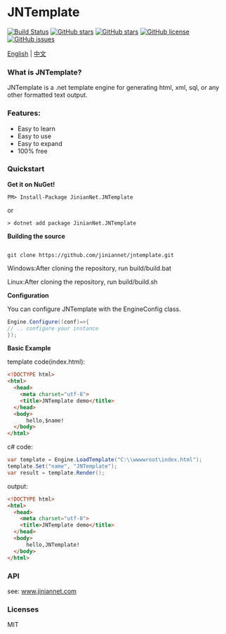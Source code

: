 ﻿
# JNTemplate
[![Build Status](https://travis-ci.org/jiniannet/jntemplate.svg?branch=master)](https://travis-ci.org/jiniannet/jntemplate)
[![GitHub stars](https://img.shields.io/nuget/v/JinianNet.JNTemplate.svg)](https://www.nuget.org/packages/JinianNet.JNTemplate/)
[![GitHub stars](https://img.shields.io/github/stars/jiniannet/jntemplate.svg)](https://github.com/jiniannet/jntemplate/stargazers)
[![GitHub license](https://img.shields.io/badge/license-Mit-blue.svg)](https://raw.githubusercontent.com/jiniannet/jntemplate/master/License.txt)
[![GitHub issues](https://img.shields.io/github/issues/jiniannet/jntemplate.svg)](https://github.com/jiniannet/jntemplate/issues)

[English](https://github.com/jiniannet/jntemplate/blob/master/README.md) | [中文](https://github.com/jiniannet/jntemplate/blob/master/README-zh-CN.md)

### What is JNTemplate?

JNTemplate is a .net template engine for generating html, xml, sql, or any other formatted text output.

### Features:
- Easy to learn
- Easy to use
- Easy to expand
- 100% free

### Quickstart

**Get it on NuGet!**
```
PM> Install-Package JinianNet.JNTemplate

```
or
```
> dotnet add package JinianNet.JNTemplate
```




**Building the source**
```

git clone https://github.com/jiniannet/jntemplate.git
```

Windows:After cloning the repository, run build/build.bat

Linux:After cloning the repository, run build/build.sh

  
  
**Configuration**

You can configure JNTemplate with the EngineConfig class.
```csharp
Engine.Configure((conf)=>{
// .. configure your instance
});
```

**Basic Example**

template code(index.html):
```html
<!DOCTYPE html>
<html>
  <head>
    <meta charset="utf-8">
    <title>JNTemplate demo</title>
  </head>
  <body>
      hello,$name!
  </body>
</html>


```

c# code:

```csharp
var template = Engine.LoadTemplate("C:\\wwwwroot\index.html");
template.Set("name", "JNTemplate");
var result = template.Render(); 
```

output:
```html
<!DOCTYPE html>
<html>
  <head>
    <meta charset="utf-8">
    <title>JNTemplate demo</title>
  </head>
  <body>
      hello,JNTemplate!
  </body>
</html>


```

### API
see: www.jiniannet.com


### Licenses
MIT